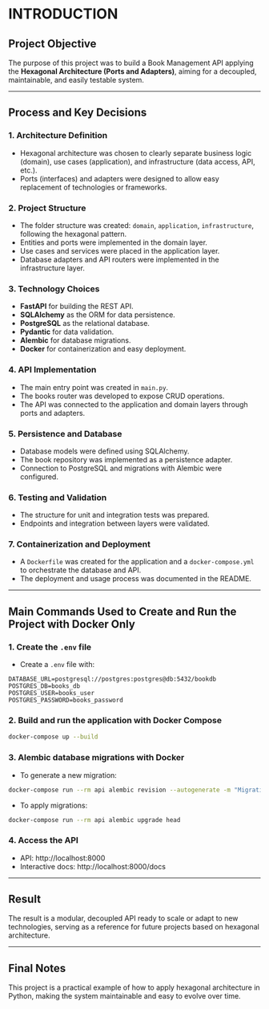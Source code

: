 # INTRODUCTION

## Project Objective

The purpose of this project was to build a Book Management API applying the **Hexagonal Architecture (Ports and Adapters)**, aiming for a decoupled, maintainable, and easily testable system.

---

## Process and Key Decisions

### 1. Architecture Definition
- Hexagonal architecture was chosen to clearly separate business logic (domain), use cases (application), and infrastructure (data access, API, etc.).
- Ports (interfaces) and adapters were designed to allow easy replacement of technologies or frameworks.

### 2. Project Structure
- The folder structure was created: `domain`, `application`, `infrastructure`, following the hexagonal pattern.
- Entities and ports were implemented in the domain layer.
- Use cases and services were placed in the application layer.
- Database adapters and API routers were implemented in the infrastructure layer.

### 3. Technology Choices
- **FastAPI** for building the REST API.
- **SQLAlchemy** as the ORM for data persistence.
- **PostgreSQL** as the relational database.
- **Pydantic** for data validation.
- **Alembic** for database migrations.
- **Docker** for containerization and easy deployment.

### 4. API Implementation
- The main entry point was created in `main.py`.
- The books router was developed to expose CRUD operations.
- The API was connected to the application and domain layers through ports and adapters.

### 5. Persistence and Database
- Database models were defined using SQLAlchemy.
- The book repository was implemented as a persistence adapter.
- Connection to PostgreSQL and migrations with Alembic were configured.

### 6. Testing and Validation
- The structure for unit and integration tests was prepared.
- Endpoints and integration between layers were validated.

### 7. Containerization and Deployment
- A `Dockerfile` was created for the application and a `docker-compose.yml` to orchestrate the database and API.
- The deployment and usage process was documented in the README.

---

## Main Commands Used to Create and Run the Project with Docker Only

### 1. Create the `.env` file
- Create a `.env` file with:
```env
DATABASE_URL=postgresql://postgres:postgres@db:5432/bookdb
POSTGRES_DB=books_db
POSTGRES_USER=books_user
POSTGRES_PASSWORD=books_password
```

### 2. Build and run the application with Docker Compose
```bash
docker-compose up --build
```

### 3. Alembic database migrations with Docker
- To generate a new migration:
```bash
docker-compose run --rm api alembic revision --autogenerate -m "Migration message"
```
- To apply migrations:
```bash
docker-compose run --rm api alembic upgrade head
```

### 4. Access the API
- API: http://localhost:8000
- Interactive docs: http://localhost:8000/docs

---

## Result

The result is a modular, decoupled API ready to scale or adapt to new technologies, serving as a reference for future projects based on hexagonal architecture.

---

## Final Notes

This project is a practical example of how to apply hexagonal architecture in Python, making the system maintainable and easy to evolve over time. 